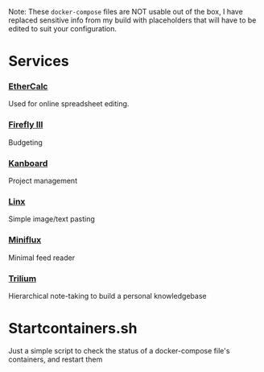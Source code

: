 Note: These `docker-compose` files are NOT usable out of the box, I have replaced sensitive info from my build with placeholders that will have to be edited to suit your configuration.

# Services

### [EtherCalc](https://ethercalc.org/)

Used for online spreadsheet editing.

### [Firefly III](https://firefly-iii.org/)

Budgeting

### [Kanboard](https://kanboard.org/)

Project management

### [Linx](https://github.com/andreimarcu/linx-server)

Simple image/text pasting

### [Miniflux](https://miniflux.app/)

Minimal feed reader

### [Trilium](https://github.com/zadam/trilium)

Hierarchical note-taking to build a personal knowledgebase

# Startcontainers.sh

Just a simple script to check the status of a docker-compose file's containers, and restart them
